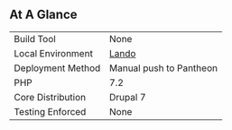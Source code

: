## At A Glance
|   |   |
|---|---|
| Build Tool | None |
| Local Environment | <a href='https://github.com/lando/lando/'>Lando</a> |
| Deployment Method | Manual push to Pantheon |
| PHP | 7.2 |
| Core Distribution | Drupal 7 |
| Testing Enforced | None |
